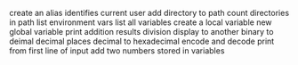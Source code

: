 create an alias
identifies current user
add directory to path
count directories in path
list environment vars
list all variables
create a local variable
new global variable
print addition results
division
display to another
binary to deimal
decimal places
decimal to hexadecimal
encode and decode
print from first line of input
add two numbers stored in variables
